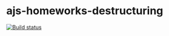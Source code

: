 # ajs-homeworks-destructuring
[![Build status](https://ci.appveyor.com/api/projects/status/t3tf53h24b753enb?svg=true
)](https://ci.appveyor.com/project/lioness1741/ajs-homeworks-destructuring)